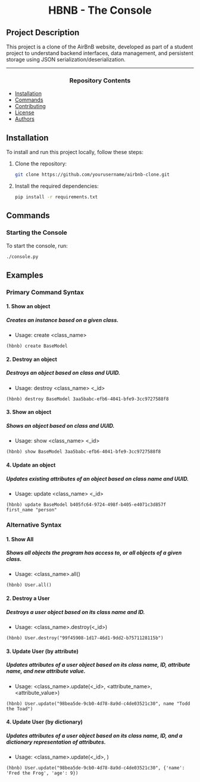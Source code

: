 <center> <h1>HBNB - The Console</h1> </center>

## Project Description
This project is a clone of the AirBnB website, developed as part of a student project to understand backend interfaces, data management, and persistent storage using JSON serialization/deserialization.

---

<center><h3>Repository Contents</h3> </center>

- [Installation](#installation)
- [Commands](#commands)
- [Contributing](#contributing)
- [License](#license)
- [Authors](#authors)

## Installation
To install and run this project locally, follow these steps:
1. Clone the repository:
    ```bash
    git clone https://github.com/yourusername/airbnb-clone.git
    ```
2. Install the required dependencies:
    ```bash
    pip install -r requirements.txt
    ```
## Commands

### Starting the Console
To start the console, run:
```bash
./console.py
```

## Examples

### Primary Command Syntax

#### 1. Show an object
 ##### Creates an instance based on a given class.
* Usage: create <class_name>   
```
(hbnb) create BaseModel
```
#### 2. Destroy an object
 ##### Destroys an object based on class and UUID.
* Usage: destroy <class_name> <_id>
    
```
(hbnb) destroy BaseModel 3aa5babc-efb6-4041-bfe9-3cc9727588f8
```
#### 3. Show an object 
 ##### Shows an object based on class and UUID.
* Usage: show <class_name> <_id>
    
```
(hbnb) show BaseModel 3aa5babc-efb6-4041-bfe9-3cc9727588f8
```
#### 4. Update an object   
 ##### Updates existing attributes of an object based on class name and UUID.
* Usage: update <class_name> <_id>
    
```
(hbnb) update BaseModel b405fc64-9724-498f-b405-e4071c3d857f first_name "person"
```

### Alternative Syntax

#### 1. Show All 
 ##### Shows all objects the program has access to, or all objects of a given class.
* Usage:  <class_name>.all()
        
```
(hbnb) User.all()
```
#### 2. Destroy a User 
 ##### Destroys a user object based on its class name and ID.
* Usage: <class_name>.destroy(<_id>)
        
```
(hbnb) User.destroy("99f45908-1d17-46d1-9dd2-b7571128115b")
```
#### 3. Update User (by attribute)
 ##### Updates attributes of a user object based on its class name, ID, attribute name, and new attribute value.
* Usage: <class_name>.update(<_id>, <attribute_name>, <attribute_value>)
        
```
(hbnb) User.update("98bea5de-9cb0-4d78-8a9d-c4de03521c30", name "Todd the Toad")
```
#### 4. Update User (by dictionary) 
 ##### Updates attributes of a user object based on its class name, ID, and a dictionary representation of attributes.
 * Usage: <class_name>.update(<_id>, <dictionary>)
        
```
(hbnb) User.update("98bea5de-9cb0-4d78-8a9d-c4de03521c30", {'name': 'Fred the Frog', 'age': 9})
```